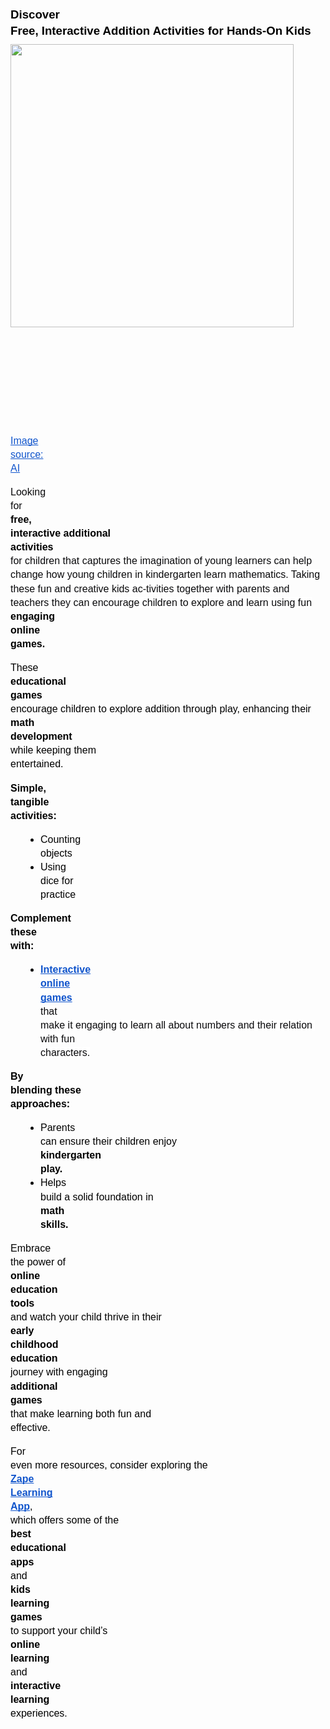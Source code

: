 # <h1 id="docs-internal-guid-1592ab58-7fff-de74-2436-b84c223773fd" dir="ltr" style="line-height: 1.38; margin-top: 20pt; margin-bottom: 6pt;"><span style="font-size: 14pt; font-family: Arial, sans-serif; color: rgb(0, 0, 0); background-color: transparent; font-weight: bold; font-style: normal; font-variant: normal; text-decoration: none; vertical-align: baseline; white-space: pre-wrap;">Discover Free, Interactive Addition Activities for Hands-On Kids&nbsp; </span></h1><p dir="ltr" style="line-height: 1.38; margin-top: 0pt; margin-bottom: 0pt;"><span style="font-size: 12pt; font-family: Arial,sans-serif; color: #000000; background-color: transparent; font-weight: 400; font-style: normal; font-variant: normal; text-decoration: none; vertical-align: baseline; white-space: pre-wrap;"><span style="border: none; display: inline-block; overflow: hidden; width: 624px; height: 624px;"><img style="margin-left: 0px; margin-top: 0px;" src="https://lh7-rt.googleusercontent.com/docsz/AD_4nXcfi__GlrRgbKw437VJfAEkfEOXHz4AH6irdZLJD2J_IOWuYdBFMlobsSqQ9jwVjqMiVctLVVfCERMO_zUrvo1KN7OXqUpx5_N2gOdOluj3BkpURk176lfjR7lroC961owGPXw6EwUdUO-upfZINh4h4iVm?key=_iK3ciogxYvaDpdPsO4X13_v" width="453" height="453"></span></span></p><p dir="ltr" style="line-height: 1.38; margin-top: 0pt; margin-bottom: 0pt;"><span style="font-size: 12pt; font-family: Arial,sans-serif; color: #1155cc; background-color: transparent; font-weight: 400; font-style: normal; font-variant: normal; text-decoration: underline; -webkit-text-decoration-skip: none; text-decoration-skip-ink: none; vertical-align: baseline; white-space: pre-wrap;">Image source: AI</span></p><p dir="ltr" style="line-height: 1.38; margin-top: 12pt; margin-bottom: 12pt;"><span style="font-size: 12pt; font-family: Arial,sans-serif; color: #09090b; background-color: #ffffff; font-weight: 400; font-style: normal; font-variant: normal; text-decoration: none; vertical-align: baseline; white-space: pre-wrap;">Looking for</span><strong><span style="font-size: 12pt; font-family: Arial, sans-serif; color: rgb(0, 0, 0); background-color: transparent; font-style: normal; font-variant: normal; text-decoration: none; vertical-align: baseline; white-space: pre-wrap;"> </span><span style="font-size: 12pt; font-family: Arial, sans-serif; color: rgb(0, 0, 0); background-color: transparent; font-style: normal; font-variant: normal; text-decoration: none; vertical-align: baseline; white-space: pre-wrap;">free, interactive additional activities</span></strong><span style="font-size: 12pt; font-family: Arial,sans-serif; color: #09090b; background-color: #ffffff; font-weight: 400; font-style: normal; font-variant: normal; text-decoration: none; vertical-align: baseline; white-space: pre-wrap;"> for children that captures the imagination of young learners can help change how young children in kindergarten learn mathematics. Taking these fun and creative kids ac-tivities together with parents and teachers they can encourage children to explore and learn using fun </span><strong><span style="font-size: 12pt; font-family: Arial, sans-serif; color: rgb(0, 0, 0); background-color: transparent; font-style: normal; font-variant: normal; text-decoration: none; vertical-align: baseline; white-space: pre-wrap;">engaging online games</span></strong><span style="font-size: 12pt; font-family: Arial,sans-serif; color: #000000; background-color: transparent; font-weight: bold; font-style: normal; font-variant: normal; text-decoration: none; vertical-align: baseline; white-space: pre-wrap;">.</span></p><p dir="ltr" style="line-height: 1.38; margin-top: 12pt; margin-bottom: 12pt;"><span style="font-size: 12pt; font-family: Arial,sans-serif; color: #000000; background-color: transparent; font-weight: 400; font-style: normal; font-variant: normal; text-decoration: none; vertical-align: baseline; white-space: pre-wrap;">These </span><strong><span style="font-size: 12pt; font-family: Arial, sans-serif; color: rgb(0, 0, 0); background-color: transparent; font-style: normal; font-variant: normal; text-decoration: none; vertical-align: baseline; white-space: pre-wrap;">educational games</span></strong><span style="font-size: 12pt; font-family: Arial,sans-serif; color: #000000; background-color: transparent; font-weight: 400; font-style: normal; font-variant: normal; text-decoration: none; vertical-align: baseline; white-space: pre-wrap;"> encourage children to explore addition through play, enhancing their </span><strong><span style="font-size: 12pt; font-family: Arial, sans-serif; color: rgb(0, 0, 0); background-color: transparent; font-style: normal; font-variant: normal; text-decoration: none; vertical-align: baseline; white-space: pre-wrap;">math development</span></strong><span style="font-size: 12pt; font-family: Arial,sans-serif; color: #000000; background-color: transparent; font-weight: 400; font-style: normal; font-variant: normal; text-decoration: none; vertical-align: baseline; white-space: pre-wrap;"> while keeping them entertained.&nbsp;</span></p><p dir="ltr" style="line-height: 1.38; margin-top: 12pt; margin-bottom: 12pt;"><strong><span style="font-size: 12pt; font-family: Arial, sans-serif; color: rgb(0, 0, 0); background-color: transparent; font-style: normal; font-variant: normal; text-decoration: none; vertical-align: baseline; white-space: pre-wrap;">Simple, tangible activities:</span></strong></p><ul style="margin-top: 0; margin-bottom: 0; padding-inline-start: 48px;"><li dir="ltr" style="list-style-type: disc; font-size: 12pt; font-family: Arial,sans-serif; color: #000000; background-color: transparent; font-weight: 400; font-style: normal; font-variant: normal; text-decoration: none; vertical-align: baseline; white-space: pre;" aria-level="1"><p dir="ltr" style="line-height: 1.38; margin-top: 12pt; margin-bottom: 0pt;" role="presentation"><span style="font-size: 12pt; font-family: Arial,sans-serif; color: #000000; background-color: transparent; font-weight: 400; font-style: normal; font-variant: normal; text-decoration: none; vertical-align: baseline; white-space: pre-wrap;">Counting objects</span></p></li><li dir="ltr" style="list-style-type: disc; font-size: 12pt; font-family: Arial,sans-serif; color: #000000; background-color: transparent; font-weight: 400; font-style: normal; font-variant: normal; text-decoration: none; vertical-align: baseline; white-space: pre;" aria-level="1"><p dir="ltr" style="line-height: 1.38; margin-top: 0pt; margin-bottom: 12pt;" role="presentation"><span style="font-size: 12pt; font-family: Arial,sans-serif; color: #000000; background-color: transparent; font-weight: 400; font-style: normal; font-variant: normal; text-decoration: none; vertical-align: baseline; white-space: pre-wrap;">Using dice for practice</span></p></li></ul><p dir="ltr" style="line-height: 1.38; margin-top: 12pt; margin-bottom: 12pt;"><strong><span style="font-size: 12pt; font-family: Arial, sans-serif; color: rgb(0, 0, 0); background-color: transparent; font-style: normal; font-variant: normal; text-decoration: none; vertical-align: baseline; white-space: pre-wrap;">Complement these with:</span></strong></p><ul style="margin-top: 0; margin-bottom: 0; padding-inline-start: 48px;"><li dir="ltr" style="list-style-type: disc; font-size: 12pt; font-family: Arial,sans-serif; color: #000000; background-color: transparent; font-weight: 400; font-style: normal; font-variant: normal; text-decoration: none; vertical-align: baseline; white-space: pre;" aria-level="1"><p dir="ltr" style="line-height: 1.38; margin-top: 12pt; margin-bottom: 12pt;" role="presentation"><a style="text-decoration: none;" href="https://play.google.com/store/apps/details?id=com.zapelearning&amp;pcampaignid=web_share"><span style="font-size: 12pt; font-family: Arial,sans-serif; color: #1155cc; background-color: transparent; font-weight: bold; font-style: normal; font-variant: normal; text-decoration: underline; -webkit-text-decoration-skip: none; text-decoration-skip-ink: none; vertical-align: baseline; white-space: pre-wrap;">Interactive online games</span></a><span style="font-size: 12pt; font-family: Arial,sans-serif; color: #000000; background-color: transparent; font-weight: 400; font-style: normal; font-variant: normal; text-decoration: none; vertical-align: baseline; white-space: pre-wrap;"> </span><span style="font-size: 12pt; font-family: Arial,sans-serif; color: #09090b; background-color: #ffffff; font-weight: 400; font-style: normal; font-variant: normal; text-decoration: none; vertical-align: baseline; white-space: pre-wrap;">that make it engaging to learn all about numbers and their relation with fun characters.</span></p></li></ul><p dir="ltr" style="line-height: 1.38; margin-top: 12pt; margin-bottom: 12pt;"><strong><span style="font-size: 12pt; font-family: Arial, sans-serif; color: rgb(0, 0, 0); background-color: transparent; font-style: normal; font-variant: normal; text-decoration: none; vertical-align: baseline; white-space: pre-wrap;">By blending these approaches:</span></strong></p><ul style="margin-top: 0; margin-bottom: 0; padding-inline-start: 48px;"><li dir="ltr" style="list-style-type: disc; font-size: 12pt; font-family: Arial,sans-serif; color: #000000; background-color: transparent; font-weight: 400; font-style: normal; font-variant: normal; text-decoration: none; vertical-align: baseline; white-space: pre;" aria-level="1"><p dir="ltr" style="line-height: 1.38; margin-top: 12pt; margin-bottom: 0pt;" role="presentation"><span style="font-size: 12pt; font-family: Arial,sans-serif; color: #000000; background-color: transparent; font-weight: 400; font-style: normal; font-variant: normal; text-decoration: none; vertical-align: baseline; white-space: pre-wrap;">Parents can ensure their children enjoy </span><strong><span style="font-size: 12pt; font-family: Arial, sans-serif; color: rgb(0, 0, 0); background-color: transparent; font-style: normal; font-variant: normal; text-decoration: none; vertical-align: baseline; white-space: pre-wrap;">kindergarten play</span><span style="font-size: 12pt; font-family: Arial, sans-serif; color: rgb(0, 0, 0); background-color: transparent; font-style: normal; font-variant: normal; text-decoration: none; vertical-align: baseline; white-space: pre-wrap;">.</span></strong></p></li><li dir="ltr" style="list-style-type: disc; font-size: 12pt; font-family: Arial,sans-serif; color: #000000; background-color: transparent; font-weight: 400; font-style: normal; font-variant: normal; text-decoration: none; vertical-align: baseline; white-space: pre;" aria-level="1"><p dir="ltr" style="line-height: 1.38; margin-top: 0pt; margin-bottom: 12pt;" role="presentation"><span style="font-size: 12pt; font-family: Arial,sans-serif; color: #000000; background-color: transparent; font-weight: 400; font-style: normal; font-variant: normal; text-decoration: none; vertical-align: baseline; white-space: pre-wrap;">Helps build a solid foundation in<strong> </strong></span><strong><span style="font-size: 12pt; font-family: Arial, sans-serif; color: rgb(0, 0, 0); background-color: transparent; font-style: normal; font-variant: normal; text-decoration: none; vertical-align: baseline; white-space: pre-wrap;">math skills</span><span style="font-size: 12pt; font-family: Arial, sans-serif; color: rgb(0, 0, 0); background-color: transparent; font-style: normal; font-variant: normal; text-decoration: none; vertical-align: baseline; white-space: pre-wrap;">.</span></strong></p></li></ul><p dir="ltr" style="line-height: 1.38; margin-top: 12pt; margin-bottom: 12pt;"><span style="font-size: 12pt; font-family: Arial,sans-serif; color: #000000; background-color: transparent; font-weight: 400; font-style: normal; font-variant: normal; text-decoration: none; vertical-align: baseline; white-space: pre-wrap;">Embrace the power of </span><span style="font-size: 12pt; font-family: Arial,sans-serif; color: #000000; background-color: transparent; font-weight: bold; font-style: normal; font-variant: normal; text-decoration: none; vertical-align: baseline; white-space: pre-wrap;">online education tools</span><span style="font-size: 12pt; font-family: Arial,sans-serif; color: #000000; background-color: transparent; font-weight: 400; font-style: normal; font-variant: normal; text-decoration: none; vertical-align: baseline; white-space: pre-wrap;"> and watch your child thrive in their </span><strong><span style="font-size: 12pt; font-family: Arial, sans-serif; color: rgb(0, 0, 0); background-color: transparent; font-style: normal; font-variant: normal; text-decoration: none; vertical-align: baseline; white-space: pre-wrap;">early childhood education</span></strong><span style="font-size: 12pt; font-family: Arial,sans-serif; color: #000000; background-color: transparent; font-weight: 400; font-style: normal; font-variant: normal; text-decoration: none; vertical-align: baseline; white-space: pre-wrap;"> journey with engaging </span><strong><span style="font-size: 12pt; font-family: Arial, sans-serif; color: rgb(0, 0, 0); background-color: transparent; font-style: normal; font-variant: normal; text-decoration: none; vertical-align: baseline; white-space: pre-wrap;">additional games</span></strong><span style="font-size: 12pt; font-family: Arial,sans-serif; color: #000000; background-color: transparent; font-weight: 400; font-style: normal; font-variant: normal; text-decoration: none; vertical-align: baseline; white-space: pre-wrap;"> that make learning both fun and effective.&nbsp;</span></p><p dir="ltr" style="line-height: 1.38; margin-top: 12pt; margin-bottom: 12pt;"><span style="font-size: 12pt; font-family: Arial,sans-serif; color: #000000; background-color: transparent; font-weight: 400; font-style: normal; font-variant: normal; text-decoration: none; vertical-align: baseline; white-space: pre-wrap;">For even more resources, consider exploring the </span><a style="text-decoration: none;" href="https://zapelearning.com/download"><span style="font-size: 12pt; font-family: Arial,sans-serif; color: #1155cc; background-color: transparent; font-weight: bold; font-style: normal; font-variant: normal; text-decoration: underline; -webkit-text-decoration-skip: none; text-decoration-skip-ink: none; vertical-align: baseline; white-space: pre-wrap;">Zape Learning App</span></a><span style="font-size: 12pt; font-family: Arial,sans-serif; color: #000000; background-color: transparent; font-weight: 400; font-style: normal; font-variant: normal; text-decoration: none; vertical-align: baseline; white-space: pre-wrap;">, which offers some of the </span><strong><span style="font-size: 12pt; font-family: Arial, sans-serif; color: rgb(0, 0, 0); background-color: transparent; font-style: normal; font-variant: normal; text-decoration: none; vertical-align: baseline; white-space: pre-wrap;">best educational apps</span></strong><span style="font-size: 12pt; font-family: Arial,sans-serif; color: #000000; background-color: transparent; font-weight: 400; font-style: normal; font-variant: normal; text-decoration: none; vertical-align: baseline; white-space: pre-wrap;"> and </span><strong><span style="font-size: 12pt; font-family: Arial, sans-serif; color: rgb(0, 0, 0); background-color: transparent; font-style: normal; font-variant: normal; text-decoration: none; vertical-align: baseline; white-space: pre-wrap;">kids learning games</span></strong><span style="font-size: 12pt; font-family: Arial,sans-serif; color: #000000; background-color: transparent; font-weight: 400; font-style: normal; font-variant: normal; text-decoration: none; vertical-align: baseline; white-space: pre-wrap;"> to support your child&rsquo;s </span><strong><span style="font-size: 12pt; font-family: Arial, sans-serif; color: rgb(0, 0, 0); background-color: transparent; font-style: normal; font-variant: normal; text-decoration: none; vertical-align: baseline; white-space: pre-wrap;">online learning</span></strong><span style="font-size: 12pt; font-family: Arial,sans-serif; color: #000000; background-color: transparent; font-weight: 400; font-style: normal; font-variant: normal; text-decoration: none; vertical-align: baseline; white-space: pre-wrap;"> and<strong> </strong></span><strong><span style="font-size: 12pt; font-family: Arial, sans-serif; color: rgb(0, 0, 0); background-color: transparent; font-style: normal; font-variant: normal; text-decoration: none; vertical-align: baseline; white-space: pre-wrap;">interactive learning</span></strong><span style="font-size: 12pt; font-family: Arial,sans-serif; color: #000000; background-color: transparent; font-weight: 400; font-style: normal; font-variant: normal; text-decoration: none; vertical-align: baseline; white-space: pre-wrap;"><strong> </strong>experiences.</span></p><p><br><br><br><br></p>
